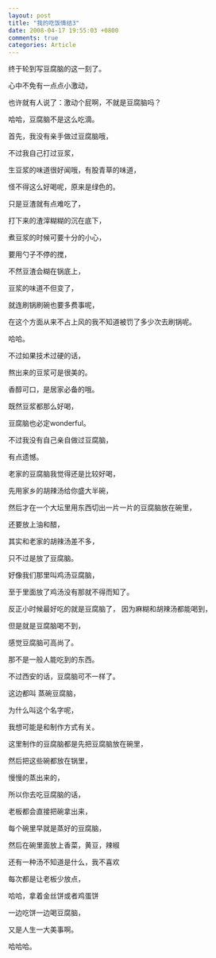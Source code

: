 ```yaml
---
layout: post
title: "我的吃饭情结3"
date: 2008-04-17 19:55:03 +0800
comments: true
categories: Article 
---
```

终于轮到写豆腐脑的这一刻了。

心中不免有一点点小激动，

也许就有人说了：激动个屁啊，不就是豆腐脑吗？

哈哈，豆腐脑不是这么吃滴。

首先，我没有亲手做过豆腐脑哦，

不过我自己打过豆浆，

生豆浆的味道很好闻哦，有股青草的味道，

怪不得这么好喝呢，原来是绿色的。

只是豆渣就有点难吃了，

打下来的渣滓糊糊的沉在底下，

煮豆浆的时候可要十分的小心，

要用勺子不停的搅，

不然豆渣会糊在锅底上，

豆浆的味道不但变了，

就连刷锅刷碗也要多费事呢，

在这个方面从来不占上风的我不知道被罚了多少次去刷锅呢。

哈哈。

不过如果技术过硬的话，

熬出来的豆浆可是很美的。

香醇可口，是居家必备的哦。

既然豆浆都那么好喝，

豆腐脑也必定wonderful。

不过我没有自己亲自做过豆腐脑，

有点遗憾。

老家的豆腐脑我觉得还是比较好喝，

先用家乡的胡辣汤给你盛大半碗，

然后才在一个大坛里用东西切出一片一片的豆腐脑放在碗里，

还要放上油和醋，

其实和老家的胡辣汤差不多，

只不过是放了豆腐脑。

好像我们那里叫鸡汤豆腐脑，

至于里面放了鸡汤没有那就不得而知了。

反正小时候最好吃的就是豆腐脑了，
因为麻糊和胡辣汤都能喝到，

但是就是豆腐脑喝不到，

感觉豆腐脑可高尚了。

那不是一般人能吃到的东西。

不过西安的话，豆腐脑可不一样了。

这边都叫 蒸碗豆腐脑，

为什么叫这个名字呢，

我想可能是和制作方式有关。

这里制作的豆腐脑都是先把豆腐脑放在碗里，

然后把这些碗都放在锅里，

慢慢的蒸出来的，

所以你去吃豆腐脑的话，

老板都会直接把碗拿出来，

每个碗里早就是蒸好的豆腐脑，

然后在碗里面放上香菜，黄豆，辣椒

还有一种汤不知道是什么，我不喜欢

每次都是让老板少放点，

哈哈，拿着金丝饼或者鸡蛋饼

一边吃饼一边喝豆腐脑，

又是人生一大美事啊。

哈哈哈。